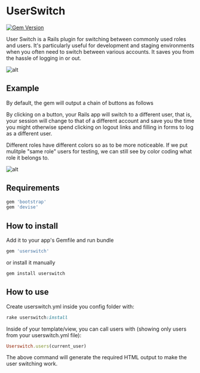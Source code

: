 # UserSwitch

[![Gem Version](https://badge.fury.io/rb/userswitch.svg)](https://badge.fury.io/rb/userswitch)

User Switch is a Rails plugin for switching between commonly used roles and users. It's particularly useful for development and staging environments when you often need to switch between various accounts. It saves you from the hassle of logging in or out.

![alt](https://cloud.githubusercontent.com/assets/17185440/24801547/f2cb2c8a-1ba4-11e7-87a6-59911794d6c7.png)

## Example

By default, the gem will output a chain of buttons as follows

By clicking on a button, your Rails app will switch to a different user, that is, your session will change to that of a different account and save you the time you might otherwise spend clicking on logout links and filling in forms to log as a different user.

Different roles have different colors so as to be more noticeable. If we put mulitple "same role" users for testing, we can still see by color coding what role it belongs to.

![alt](https://cloud.githubusercontent.com/assets/17185440/24800120/04b1a614-1b9f-11e7-9584-3392ca40f125.gif)

## Requirements
```ruby
gem 'bootstrap'
gem 'devise'
```

## How to install

Add it to your app's Gemfile and run bundle
```ruby
gem 'userswitch'
```
or install it manually
```ruby
gem install userswitch
```

## How to use
Create userswitch.yml inside you config folder with:

```ruby
rake userswitch:install
```

Inside of your template/view, you can call users with (showing only users from your userswitch.yml file):

```ruby
Userswitch.users(current_user)
```

The above command will generate the required HTML output to make the user switching work.
